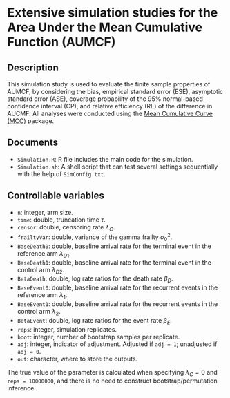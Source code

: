 # Extensive simulation studies for the Area Under the Mean Cumulative Function (AUMCF)

## Description
This simulation study is used to evaluate the finite sample properties of AUMCF, by considering the bias, empirical standard error (ESE), asymptotic standard error (ASE), coverage probability of the 95% normal-based confidence interval (CP), and relative efficiency (RE) of the difference in AUCMF. All analyses were conducted using the [Mean Cumulative Curve (MCC)](https://github.com/zrmacc/MCC}) package.

## Documents
- `Simulation.R`: R file includes the main code for the simulation.
- `Simulation.sh`: A shell script that can test several settings sequentially with the help of `SimConfig.txt`.

## Controllable variables
- `n`: integer, arm size.
- `time`: double, truncation time $\tau$.
- `censor`: double, censoring rate $\lambda_C$.
- `frailtyVar`: double, variance of the gamma frailty $\sigma_0^2$.
- `BaseDeath0`: double, baseline arrival rate for the terminal event in the reference arm $\lambda_{D1}$.
- `BaseDeath1`: double, baseline arrival rate for the terminal event in the control arm $\lambda_{D2}$.
- `BetaDeath`: double, log rate ratios for the death rate $\beta_D$.
- `BaseEvent0`: double, baseline arrival rate for the recurrent events in the reference arm $\lambda_1$.
- `BaseEvent1`: double, baseline arrival rate for the recurrent events in the control arm $\lambda_2$.
- `BetaEvent`: double, log rate ratios for the event rate $\beta_E$.
- `reps`: integer, simulation replicates.
- `boot`: integer, number of bootstrap samples per replicate.
- `adj`: integer, indicator of adjustment. Adjusted if `adj = 1`; unadjusted if `adj = 0`.
- `out`: character, where to store the outputs.

The true value of the parameter is calculated when specifying $\lambda_C=0$ and `reps = 10000000`, and there is no need to construct bootstrap/permutation inference.


